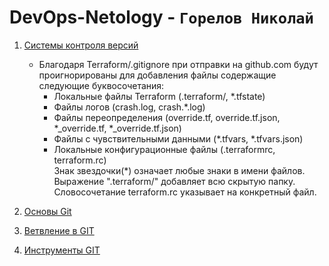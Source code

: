 # DevOps-Netology - `Горелов Николай`


1. [Системы контроля версий](https://github.com/gorelovniko/devops-netology/blob/main/GIT-01.Системы%20контроля%20версий/Системы%20контроля%20версий.md)
   * Благодаря Terraform/.gitignore при отправки на github.com будут проигнорированы для добавления файлы содержащие следующие буквосочетания:
     - Локальные файлы Terraform (.terraform/, *.tfstate)
     - Файлы логов (crash.log, crash.*.log)
     - Файлы переопределения (override.tf, override.tf.json, *_override.tf, *_override.tf.json)
     - Файлы с чувствительными данными (*.tfvars, *.tfvars.json)
     - Локальные конфигурационные файлы (.terraformrc, terraform.rc)  
     Знак звездочки(*) означает любые знаки в имени файлов. Выражение ".terraform/" добавляет всю скрытую папку. Словосочетание terraform.rc указывает на конкретный файл.

2. [Основы Git](https://github.com/gorelovniko/devops-netology/blob/main/GIT-02.%20Основы%20GIT/Основа%20GIT.md)  

3. [Ветвление в GIT](https://github.com/gorelovniko/devops-netology/tree/main/GIT-03.%20Ветвление%20в%20GIT)

4. [Инструменты GIT]()